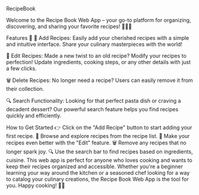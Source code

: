 RecipeBook

Welcome to the Recipe Book Web App – your go-to platform for organizing, discovering, and sharing your favorite recipes! 🌮🍰🍲

Features 🌟
📝 Add Recipes: Easily add your cherished recipes with a simple and intuitive interface. Share your culinary masterpieces with the world!

🔄 Edit Recipes: Made a new twist to an old recipe? Modify your recipes to perfection! Update ingredients, cooking steps, or any other details with just a few clicks.

🗑️ Delete Recipes: No longer need a recipe? Users can easily remove it from their collection.

🔍 Search Functionality: Looking for that perfect pasta dish or craving a decadent dessert? Our powerful search feature helps you find recipes quickly and efficiently.

How to Get Started
👉 Click on the "Add Recipe" button to start adding your first recipe.
📖 Browse and explore recipes from the recipe list.
🔄 Make your recipes even better with the "Edit" feature.
🗑️ Remove any recipes that no longer spark joy.
🔍 Use the search bar to find recipes based on ingredients, cuisine.
This web app is perfect for anyone who loves cooking and wants to keep their recipes organized and accessible. Whether you're a beginner learning your way around the kitchen or a seasoned chef looking for a way to catalog your culinary creations, the Recipe Book Web App is the tool for you. Happy cooking! 🍳🎉
